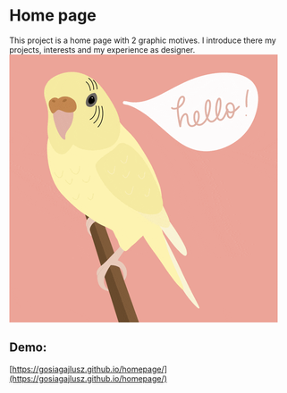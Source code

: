 # Home page
This project is a home page with 2 graphic motives. 
I introduce there my projects, interests and my experience as designer.
![parrot-say-hello](https://github.com/gosiagajlusz/homepage/blob/main/obrazki/parrot.gif)
## Demo:
 [https://gosiagajlusz.github.io/homepage/](https://gosiagajlusz.github.io/homepage/)
